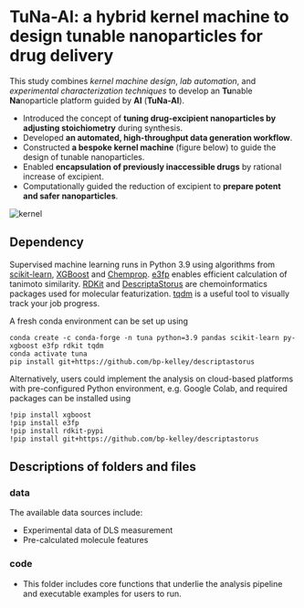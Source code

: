 # TuNa-AI: a hybrid kernel machine to design tunable nanoparticles for drug delivery
This study combines *kernel machine design*, *lab automation*, and *experimental characterization techniques* to develop an **Tu**nable **Na**noparticle platform guided by **AI** (**TuNa-AI**).

- Introduced the concept of **tuning drug-excipient nanoparticles by adjusting stoichiometry** during synthesis.
- Developed **an automated, high-throughput data generation workflow**.
- Constructed **a bespoke kernel machine** (figure below) to guide the design of tunable nanoparticles.
- Enabled **encapsulation of previously inaccessible drugs** by rational increase of excipient.
- Computationally guided the reduction of excipient to **prepare potent and safer nanoparticles**.

![kernel](https://github.com/user-attachments/assets/3124451e-cb61-4c2f-8c56-ad99a9fc8741)


## Dependency
Supervised machine learning runs in Python 3.9 using algorithms from [scikit-learn](https://scikit-learn.org/stable/), [XGBoost](https://xgboost.readthedocs.io/en/stable/) and [Chemprop](https://github.com/chemprop/chemprop). [e3fp](https://github.com/keiserlab/e3fp) enables efficient calculation of tanimoto similarity. [RDKit](https://www.rdkit.org/) and [DescriptaStorus](https://github.com/bp-kelley/descriptastorus) are chemoinformatics packages used for molecular featurization. [tqdm](https://github.com/tqdm/tqdm) is a useful tool to visually track your job progress. 

A fresh conda environment can be set up using

```
conda create -c conda-forge -n tuna python=3.9 pandas scikit-learn py-xgboost e3fp rdkit tqdm
conda activate tuna
pip install git+https://github.com/bp-kelley/descriptastorus
```
Alternatively, users could implement the analysis on cloud-based platforms with pre-configured Python environment, e.g. Google Colab, and required packages can be installed using

```
!pip install xgboost
!pip install e3fp
!pip install rdkit-pypi
!pip install git+https://github.com/bp-kelley/descriptastorus
```


## Descriptions of folders and files
### data
The available data sources include:
* Experimental data of DLS measurement
* Pre-calculated molecule features

### code
* This folder includes core functions that underlie the analysis pipeline and executable examples for users to run.
